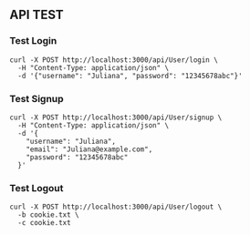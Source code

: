 ## API TEST

### Test Login
```
curl -X POST http://localhost:3000/api/User/login \
  -H "Content-Type: application/json" \
  -d '{"username": "Juliana", "password": "12345678abc"}'
```

### Test Signup
```
curl -X POST http://localhost:3000/api/User/signup \
  -H "Content-Type: application/json" \
  -d '{
    "username": "Juliana",
    "email": "Juliana@example.com",
    "password": "12345678abc"
  }'
```

### Test Logout
```
curl -X POST http://localhost:3000/api/User/logout \
  -b cookie.txt \
  -c cookie.txt
```